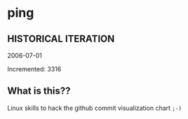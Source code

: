 # ping

## HISTORICAL ITERATION
2006-07-01

Incremented: 3316

## What is this?? 
Linux skills to hack the github commit visualization chart `;-)`
